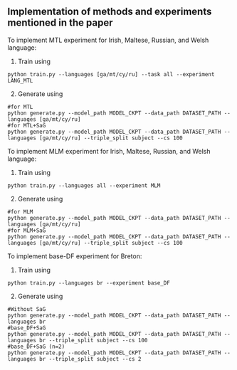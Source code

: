 ## Implementation of methods and experiments mentioned in the paper

To implement MTL experiment for Irish, Maltese, Russian, and Welsh language:


1.   Train using
```
python train.py --languages [ga/mt/cy/ru] --task all --experiment LANG_MTL
```
2.   Generate using

```
#for MTL
python generate.py --model_path MODEL_CKPT --data_path DATASET_PATH --languages [ga/mt/cy/ru]
#for MTL+SaG
python generate.py --model_path MODEL_CKPT --data_path DATASET_PATH --languages [ga/mt/cy/ru] --triple_split subject --cs 100

```

To implement MLM experiment for Irish, Maltese, Russian, and Welsh language:


1.   Train using
```
python train.py --languages all --experiment MLM
```
2.   Generate using

```
#for MLM
python generate.py --model_path MODEL_CKPT --data_path DATASET_PATH --languages [ga/mt/cy/ru]
#for MLM+SaG
python generate.py --model_path MODEL_CKPT --data_path DATASET_PATH --languages [ga/mt/cy/ru] --triple_split subject --cs 100

```
To implement base-DF experiment for Breton:
1.   Train using
```
python train.py --languages br --experiment base_DF
```
2.   Generate using

```
#Without SaG
python generate.py --model_path MODEL_CKPT --data_path DATASET_PATH --languages br
#base_DF+SaG
python generate.py --model_path MODEL_CKPT --data_path DATASET_PATH --languages br --triple_split subject --cs 100
#base_DF+SaG (n=2)
python generate.py --model_path MODEL_CKPT --data_path DATASET_PATH --languages br --triple_split subject --cs 2
